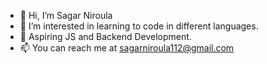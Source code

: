 - 👋 Hi, I’m Sagar Niroula
- 👀 I’m interested in learning to code in different languages.
- 🤑 Aspiring JS and Backend Development.
- 📫 You can reach me at sagarniroula112@gmail.com

<!---
sagarniroula112/sagarniroula112 is a ✨ special ✨ repository because its `README.md` (this file) appears on your GitHub profile.
You can click the Preview link to take a look at your changes.
--->
